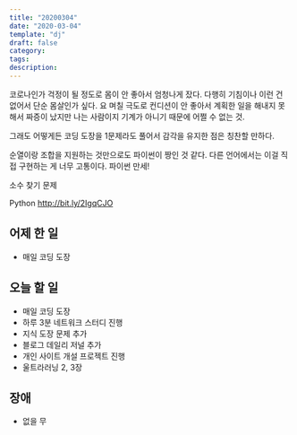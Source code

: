 ```yaml
---
title: "20200304"
date: "2020-03-04"
template: "dj"
draft: false
category:
tags:
description:
---
```


코로나인가 걱정이 될 정도로 몸이 안 좋아서
엄청나게 잤다. 다행히 기침이나 이런 건 없어서 단순 몸살인가 싶다.
요 며칠 극도로 컨디션이 안 좋아서 계획한 일을 해내지 못해서 짜증이 났지만
나는 사람이지 기계가 아니기 때문에 어쩔 수 없는 것.

그래도 어떻게든 코딩 도장을 1문제라도 풀어서 감각을 유지한 점은 칭찬할 만하다.

순열이랑 조합을 지원하는 것만으로도 파이썬이 짱인 것 같다.
다른 언어에서는 이걸 직접 구현하는 게 너무 고통이다. 파이썬 만세!

소수 찾기 문제

Python <http://bit.ly/2IgqCJO>

## 어제 한 일

* 매일 코딩 도장

## 오늘 할 일

* 매일 코딩 도장
* 하루 3분 네트워크 스터디 진행
* 지식 도장 문제 추가
* 블로그 데일리 저널 추가
* 개인 사이트 개설 프로젝트 진행
* 울트라러닝 2, 3장

## 장애

* 없을 무
